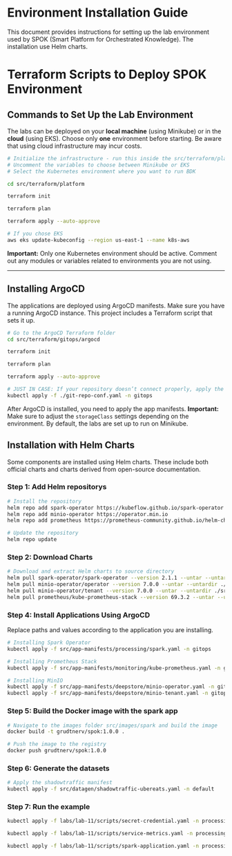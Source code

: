 # Environment Installation Guide

This document provides instructions for setting up the lab environment used by SPOK (Smart Platform for Orchestrated Knowledge). The installation use Helm charts.



# Terraform Scripts to Deploy SPOK Environment

## Commands to Set Up the Lab Environment



The labs can be deployed on your **local machine** (using Minikube) or in the **cloud** (using EKS). Choose only **one** environment before starting. Be aware that using cloud infrastructure may incur costs.

```sh
# Initialize the infrastructure - run this inside the src/terraform/platform folder
# Uncomment the variables to choose between Minikube or EKS
# Select the Kubernetes environment where you want to run BDK

cd src/terraform/platform

terraform init

terraform plan

terraform apply --auto-approve

# If you chose EKS
aws eks update-kubeconfig --region us-east-1 --name k8s-aws
```

**Important:** Only one Kubernetes environment should be active. Comment out any modules or variables related to environments you are not using.

---



## Installing ArgoCD

The applications are deployed using ArgoCD manifests. Make sure you have a running ArgoCD instance. This project includes a Terraform script that sets it up.

```sh
# Go to the ArgoCD Terraform folder
cd src/terraform/gitops/argocd

terraform init

terraform plan

terraform apply --auto-approve

# JUST IN CASE: If your repository doesn’t connect properly, apply the config manually
kubectl apply -f ./git-repo-conf.yaml -n gitops
```

After ArgoCD is installed, you need to apply the app manifests.
**Important:** Make sure to adjust the `storageClass` settings depending on the environment. By default, the labs are set up to run on Minikube.



## Installation with Helm Charts

Some components are installed using Helm charts. These include both official charts and charts derived from open-source documentation.

### Step 1: Add Helm repositorys

```sh
# Install the repository
helm repo add spark-operator https://kubeflow.github.io/spark-operator
helm repo add minio-operator https://operator.min.io
helm repo add prometheus https://prometheus-community.github.io/helm-charts

# Update the repository
helm repo update
```

### Step 2: Download Charts

```sh
# Download and extract Helm charts to source directory
helm pull spark-operator/spark-operator --version 2.1.1 --untar --untardir ./src/helm-charts
helm pull minio-operator/operator --version 7.0.0 --untar --untardir ./src/helm-charts
helm pull minio-operator/tenant --version 7.0.0 --untar --untardir ./src/helm-charts
helm pull prometheus/kube-prometheus-stack --version 69.3.2 --untar --untardir ./src/helm-charts
```



### Step 4: Install Applications Using ArgoCD

Replace paths and values according to the application you are installing.

```sh
# Installing Spark Operator
kubectl apply -f src/app-manifests/processing/spark.yaml -n gitops

# Installing Prometheus Stack
kubectl apply -f src/app-manifests/monitoring/kube-prometheus.yaml -n gitops

# Installing MinIO
kubectl apply -f src/app-manifests/deepstore/minio-operator.yaml -n gitops
kubectl apply -f src/app-manifests/deepstore/minio-tenant.yaml -n gitops

```

### Step 5: Build the Docker image with the spark app

```sh
# Navigate to the images folder src/images/spark and build the image
docker build -t grudtnerv/spok:1.0.0 .

# Push the image to the registry
docker push grudtnerv/spok:1.0.0 
```


### Step 6: Generate the datasets

```sh
# Apply the shadowtraffic manifest
kubectl apply -f src/datagen/shadowtraffic-ubereats.yaml -n default
```


### Step 7: Run the example

```sh
kubectl apply -f labs/lab-11/scripts/secret-credential.yaml -n processing

kubectl apply -f labs/lab-11/scripts/service-metrics.yaml -n processing

kubectl apply -f labs/lab-11/scripts/spark-application.yaml -n processing
```




